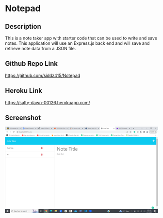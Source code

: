 # Notepad

## Description
This is a note taker app with starter code that can be used to write and save notes. This application will use an Express.js back end and will save and retrieve note data from a JSON file.


## Github Repo Link
https://github.com/siddz415/Notepad

## Heroku Link
https://salty-dawn-00126.herokuapp.com/


## Screenshot
![Screenshot of the Site](./Assets/note.png) 
